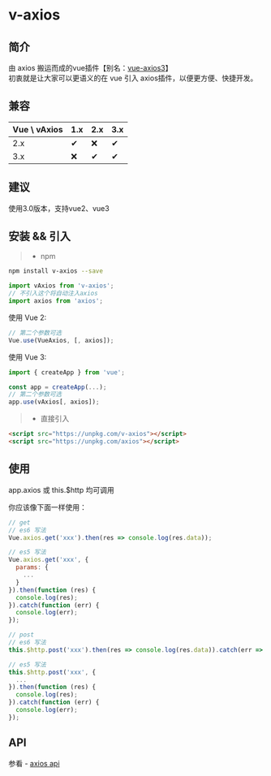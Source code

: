 # v-axios

## 简介
由 axios 搬运而成的vue插件【别名：[vue-axios3](https://www.npmjs.com/package/vue-axios3)】<br />
初衷就是让大家可以更语义的在 vue 引入 axios插件，以便更方便、快捷开发。

## 兼容

|Vue \ vAxios|1.x|2.x|3.x|
|-|-|-|-|
|2.x|&#10004;|&#10060;|&#10004;|
|3.x|&#10060;|&#10004;|&#10004;|

## 建议
使用3.0版本，支持vue2、vue3

## 安装 && 引入

> * npm

``` bash
npm install v-axios --save
```

```javascript
import vAxios from 'v-axios';
// 不引入这个将自动注入axios
import axios from 'axios';
```

使用 Vue 2:

```javascript
// 第二个参数可选
Vue.use(VueAxios, [, axios]);
```

使用 Vue 3:

```javascript
import { createApp } from 'vue';

const app = createApp(...);
// 第二个参数可选
app.use(vAxios[, axios]);
```

> * 直接引入

```html
<script src="https://unpkg.com/v-axios"></script>
<script src="https://unpkg.com/axios"></script>
```

## 使用

app.axios 或 this.$http 均可调用

你应该像下面一样使用：

```javascript
// get
// es6 写法
Vue.axios.get('xxx').then(res => console.log(res.data));

// es5 写法
Vue.axios.get('xxx', {
  params: {
    ...
  }
}).then(function (res) {
  console.log(res);
}).catch(function (err) {
  console.log(err);
});

// post
// es6 写法
this.$http.post('xxx').then(res => console.log(res.data)).catch(err => console.log(err)});

// es5 写法
this.$http.post('xxx', {
  ...
}).then(function (res) {
  console.log(res);
}).catch(function (err) {
  console.log(err);
});
```

## API

参看 - [axios api](https://github.com/mzabriskie/axios)
